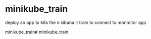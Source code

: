 # minikube_train
deploy an app to k8s the n kibana it train to connect to monmitor app

minikube_train# minikube_train
